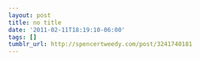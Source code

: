 ```yaml
---
layout: post
title: no title
date: '2011-02-11T18:19:10-06:00'
tags: []
tumblr_url: http://spencertweedy.com/post/3241740181
---
```

